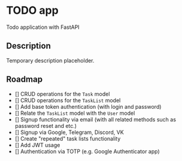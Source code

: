 # TODO app

Todo application with FastAPI

## Description

Temporary description placeholder.

## Roadmap

- [] CRUD operations for the `Task` model
- [] CRUD operations for the `TaskList` model
- [] Add base token authentication (with login and password)
- [] Relate the `TaskList` model with the `User` model
- [] Signup functionality via email (with all related methods such as password reset and etc.)
- [] Signup via Google, Telegram, Discord, VK
- [] Create "repeated" task lists functionality
- [] Add JWT usage
- [] Authentication via TOTP (e.g. Google Authenticator app)

